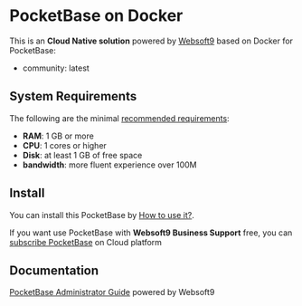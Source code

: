 # PocketBase on Docker  

This is an **Cloud Native solution** powered by [Websoft9](https://www.websoft9.com) based on Docker for PocketBase:

 - community:  latest


## System Requirements

The following are the minimal [recommended requirements](https://pocketbase.io/docs/):

* **RAM**: 1 GB or more
* **CPU**: 1 cores or higher
* **Disk**: at least 1 GB of free space
* **bandwidth**: more fluent experience over 100M  

## Install

You can install this PocketBase by [How to use it?](https://github.com/Websoft9/docker-library#how-to-use-it).   

If you want use PocketBase with **Websoft9 Business Support** free, you can [subscribe PocketBase](https://www.websoft9.com/apps) on Cloud platform

## Documentation

[PocketBase Administrator Guide](https://support.websoft9.com/docs/pocketbase) powered by Websoft9
